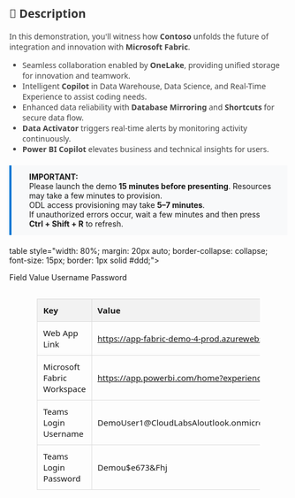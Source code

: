<style>
  table {
    width: 80%;
    margin: 30px auto;
    border-collapse: collapse;
    font-family: 'Segoe UI', sans-serif;
    font-size: 15px;
  }

  th {
    background: #f2f2f2;
    padding: 10px;
    text-align: left;
    border: 1px solid #ddd;
  }

  td {
    width: 900px;
    height: 10px;
    padding: 10px;
    text-align: left;
    border: 1px solid #ddd;
  }

  .description {
    margin: 0 auto;
    font-family: 'Segoe UI', sans-serif;
    font-size: 14px;
    color: #444;
  }

  .highlight-box {
    background: #f8f9fa;
    padding: 12px 24px 12px 32px; /* Top, Right, Bottom, Left */
    border-left: 4px solid #0078d4;
    margin: 20px auto;
    font-size: 14px;
    text-align: left;
}


  }
</style>

<div class="description">
  <h2 style="color: #333;">📄 Description</h2>
  <p>
    In this demonstration, you'll witness how <strong>Contoso</strong> unfolds the future of integration and innovation with <strong>Microsoft Fabric</strong>.
  </p>
  <ul>
    <li>Seamless collaboration enabled by <strong>OneLake</strong>, providing unified storage for innovation and teamwork.</li>
    <li>Intelligent <strong>Copilot</strong> in Data Warehouse, Data Science, and Real-Time Experience to assist coding needs.</li>
    <li>Enhanced data reliability with <strong>Database Mirroring</strong> and <strong>Shortcuts</strong> for secure data flow.</li>
    <li><strong>Data Activator</strong> triggers real-time alerts by monitoring activity continuously.</li>
    <li><strong>Power BI Copilot</strong> elevates business and technical insights for users.</li>
  </ul>
</div>

<div class="highlight-box">
  <strong>IMPORTANT:</strong><br>
  Please launch the demo <strong>15 minutes before presenting</strong>. Resources may take a few minutes to provision.<br>
  ODL access provisioning may take <strong>5–7 minutes</strong>.<br>
  If unauthorized errors occur, wait a few minutes and then press <strong>Ctrl + Shift + R</strong> to refresh.
</div>

<!-- Auth Table -->
table style="width: 80%; margin: 20px auto; border-collapse: collapse; font-size: 15px; border: 1px solid #ddd;">
  <thead>
    <tr style="background: #f2f2f2;">
      <th style="padding: 12px 20px; text-align: left; width: 900px;">Field</th>
      <th style="padding: 12px 20px; text-align: left; width: 900px;">Value</th>
    </tr>
  </thead>
  <tbody>
    <tr>
      <td width: 900px style="padding: 12px 20px;">Username</td>
      <td width: 900px style="padding: 12px 20px;"><inject key="AzureAdUserEmail" /></td>
    </tr>
    <tr>
      <td width: 900px style="padding: 12px 20px;">Password</td>
      <td width: 900px style="padding: 12px 20px;"><inject key="AzureAdUserPassword" /></td>
    </tr>
  </tbody>
</table>

<!-- Resource Details Table -->
<table>
  <thead>
    <tr>
      <th>Key</th>
      <th>Value</th>
    </tr>
  </thead>
  <tbody>
    <tr>
      <td>Web App Link</td>
      <td>
        <a href="https://app-fabric-demo-4-prod.azurewebsites.net" target="_blank">
          https://app-fabric-demo-4-prod.azurewebsites.net
        </a>
      </td>
    </tr>
    <tr>
      <td>Microsoft Fabric Workspace</td>
      <td>
        <a href="https://app.powerbi.com/home?experience=fabric" target="_blank">
          https://app.powerbi.com/home?experience=fabric
        </a>
      </td>
    </tr>
    <tr>
      <td>Teams Login Username</td>
      <td>DemoUser1@CloudLabsAloutlook.onmicrosoft.com</td>
    </tr>
    <tr>
      <td>Teams Login Password</td>
      <td>Demou$e673&amp;Fhj</td>
    </tr>
  </tbody>
</table>
